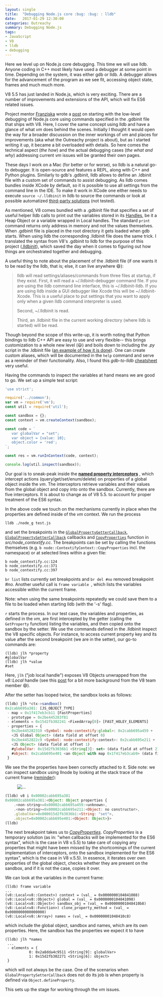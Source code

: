 ```yaml
---
layout: single
title:  "Debugging Node.js core :bug: :bug: : lldb"
date:   2017-01-29 12:30:00
categories: Outreachy
summary: Debugging Node.js
tags:
- JavaScript
- V8
- lldb
- debugging
---
```


Here we level up on Node.js core debugging. This time we will use lldb.
Anyone coding in C++ most likely have used a debugger at some point in time.
Depending on the system, it was either gdb or lldb. A debugger allows for
the advancement of the program
as we see fit, accessing object state, frames and much much more.

V8 5.5 has just landed in Node.js, which is very exciting. There are a number
of improvements and extensions of the API, which will fix ES6 related issues.

Project mentor [Franziska](https://github.com/fhinkel/) wrote a [post](https://medium.com/@franziiii/debug-v8-in-node-js-core-with-gdb-cc753f1f32#.1rpt67eg1)
on starting with the low-level debugging of Node.js core using commands
specified in the .gdbinit file that ships with V8. Here, I cover the same concept
using lldb and have a glance of what *vm* does behind the scenes. 
Initially I thought it would open the way for a broader
discussion on the inner workings of *vm* and places for improvements
(aka what the Outreachy project is about), but as I started writing it up,
it became a bit overloaded with details. So here comes the technical aspect
(*the how*) and the actual debugging cases (*the what and why*) addressing current
*vm* issues will be granted their own pages.

These days I work on a Mac (for better or for worse), so lldb is
a natural go-to debugger. It is open-source and features a REPL, along with C++
and Python plugins. Similarly to gdb's .gdbinit, lldb allows to define
an .ldbinit file with a custom set of commands to assist debugging.
As lldb comes bundles inside XCode by default, so it is possible to use all settings
from the command line in the IDE. To make it work in XCode one either needs to
execute ```source ~/.lldbinit``` in lldb to source the commands or
look at possible automatized
[third-party solutions](https://github.com/alloy/LLDB-Is-It-Not) (not tested).


As mentioned, V8 comes bundled with a .gdbinit file that specifies a set of
useful helper lldb calls to print out the variables stored in its [Handles](https://github.com/nodejs/node-v0.x-archive/blob/05e6f318c6ecccea73698367010e51812c5b3862/deps/v8/include/v8.h#L144), be it a Heap Object or a variable
wrapped in Local handles. The standard ```print``` command returns only address
in memory and not the values themselves. When .gdbinit file is placed in the
root directory it gets loaded when gdb starts. When using lldb the corresponding
.lldbinit file does the same trick. I translated the syntax from V8's .gdbinit
to lldb for the purpose of this project ([.lldbinit](https://gist.github.com/AnnaMag/80644d61795c983f848d6e8fc437f3ea)),
which saved the day when it comes to figuring out how things are orchestrated
together and debugging.

A useful thing to note about the placement of the .lldbinit file (if one wants it to be read
  by the lldb, that is; else, it can live anywhere :smile:):

>lldb will read settings/aliases/commands from three files at startup, if they exist.
>First, it will read a ~/.lldbinit-debugger command file. If you are using the lldb
command line interface, this is ~/.lldbinit-lldb. If you are using lldb inside
a GUI debugger like Xcode this will be ~/.lldbinit- Xcode. This is a useful place to put settings that you want to apply only when a given lldb command interpreter is used.
>
>Second, ~/.lldbinit is read.
>
>Third, an .lldbinit file in the current working directory (where lldb is started) will be read.


Though beyond the scope of this write-up, it is worth noting
that Python bindings to lldb C++ API are easy to use and very flexible--
this brings customization to a whole new level (:smiley:) and boils down
to including the *.py* script in the .ldbinit file ([an example of how it is done](https://github.com/facebook/chisel)).
One can create custom aliases, which will be documented
in the ```help``` command and serve as a reminder of their functionality.
Also, I found this *gdb-to-lldb* [cheatsheet](http://lldb.llvm.org/lldb-gdb.html)
very useful.

Having the commands to inspect the variables at hand means we are good to go.
We set up a simple test script:

```js
'use strict';

require('../common');
var vm = require('vm');
const util = require('util');

const sandbox = {};
const context = vm.createContext(sandbox);

const code = `
   var globalVar = "set";
   var object = {value: 10};
   object.color = 'red';
`;

const res = vm.runInContext(code, context);

console.log(util.inspect(sandbox));

```

Our goal is to sneak-peak inside the
[**named property interceptors**](https://github.com/nodejs/node/blob/master/src/node_contextify.cc#L201)
, which intercept actions (query/get/set/enum/delete) on properties of a global object
inside the *vm*. The interceptors retrieve variables and their values from
the global object and copy into onto the sandbox.
Currently, there are five interceptors. It is about to change
as of V8 5.5. to account for proper treatment of the ES6 syntax.


In the above code we touch on the mechanisms currently in place when the properties
are defined inside of the *vm* context.
We run the process

```
lldb ./node_g test.js

```

and set the breakpoints in the
[```GlobalPropertyGetterCallback```](https://github.com/nodejs/node/blob/master/src/node_contextify.cc#L346),
[```GlobalPropertySetterCallback```](https://github.com/nodejs/node/blob/master/src/node_contextify.cc#L375) callbacks and
[```CopyProperties```](https://github.com/nodejs/node/blob/master/src/node_contextify.cc#L114)
function in *src/node_contextify.cc*.
The breakpoints can be set by calling the functions themselves
(e.g. ```b node::ContextifyContext::CopyProperties``` incl. the namespace)
or at selected lines within a given file:

```
b node_contextify.cc:124
b node_contextify.cc:371
b node_contextify.cc:397
```

```br list``` lists currently set breakpoints and ```br del #no``` removed
breakpoint *#no*. Another useful call is  ```frame variable ```, which lists
the variables accessible within the current frame.

Note: when using the same breakpoints repeatedly we could save them to a file
to be loaded when starting lldb (with the '-s' flag).

```r``` starts the process.
In our test case, the variables and properties, as defined in the *vm*,
are first intercepted by the getter (calling the ``` GetProperty``` function)
listing the variables,
and then copied onto the sandbox by the setter. We use the commands defined
in the .lldbinit inspect the V8 specific objects.
For instance, to access current property key and its value after the second
breakpoint (we are in the setter), our go-to commands are:

```
(lldb) jlh *property
#globalVar
(lldb) jlh *value
#set
```
Here, ```jlh``` ("job local handle") exposes V8 Objects unwrapped from the
*v8::Local* handle
(see this [post](https://medium.com/@franziiii/debug-v8-in-node-js-core-with-gdb-cc753f1f32#.1rpt67eg1)
for a bit more background from the V8 team member :smile:).

After the setter has looped twice, the sandbox looks as follows:

```js
(lldb) jlh *ctx->sandbox()
0x2cabb695a381: [JS_OBJECT_TYPE]
 - map = 0x1f417eb3cb11 [FastProperties]
 - prototype = 0x2be445283f81
 - elements = 0x15d2fb302241 <FixedArray[0]> [FAST_HOLEY_ELEMENTS]
 - properties = {
   0x2be445282319 <Symbol: node:contextify:global>: 0x2cabb695a459 +
   <JS Global Object> (data field at offset 0)
   0x2be4452822c9 <Symbol: node:contextify:context>: 0x2cabb695e211 +
   <JS Object> (data field at offset 1)
   #globalVar: 0x15d2fb3036b1 <String[3]: set> (data field at offset 2)
   #object: 0x2cabb695e401 <an Object with map 0x1f417eb3cab9> (data field at offset 3)
 }
```

We see the the properties have been correctly attached to it.
Side note: we can inspect sandbox using llnode by looking at the stack trace
of the current frame ([reminder](https://annamag.github.io/codeandart/outreachy/Debugging_part1/)):
<figure>
  <img src="/codeandart/assets/images/bt2.png" alt="...">
  <figcaption></figcaption>
</figure>

```js
(lldb) v8 i 0x00002cabb695a381
0x00002cabb695a381:<Object: Object properties {
    .<non-string>=0x00002cabb695a459:<unknown>,
    .<non-string>=0x00002cabb695e211:<Object: no constructor>,
    .globalVar=0x000015d2fb3036b1:<String: "set">,
    .object=0x00002cabb695e401:<Object: Object>}>
(lldb)
```

The next breakpoint takes us to
[*CopyProperties*](https://github.com/nodejs/node/blob/master/src/node_contextify.cc#L114).
*CopyProperties* is a temporary solution
(as in: "when callbacks will be
implemented for the ES6 syntax", which is the case in V8 v.5.5) to take care of copying any properties
that might have been missed by the shortcomings of the current implementation
of interceptors, onto the sandbox
implemented for the ES6 syntax", which is the case in V8 v.5.5).
In essence, it iterates over own properties of the global object, checks whether
they are present on the sandbox, and if it is not the case, copies it over.

We can look at the variables in the current frame:

```
(lldb) frame variable
...
(v8::Local<v8::Context>) context = (val_ = 0x0000000104841088)
(v8::Local<v8::Object>) global = (val_ = 0x0000000104841098)
(v8::Local<v8::Object>) sandbox_obj = (val_ = 0x00000001048410b8)
(v8::Local<v8::Function>) clone_property_method = (val_ = 0x0000000000000000)
(v8::Local<v8::Array>) names = (val_ = 0x00000001048410c8)
```

which include the global object, sandbox and names, which are its own properties.
Here, the sandbox has the properties we expect it to have

```
(lldb) jlh *names
 ...
 - elements = {
           0: 0x2a8dda4c9511 <String[9]: globalVar>
           1: 0x15d2fb302271 <String[6]: object>
 }
```

which will not always be the case.
One of the scenarios when ```GlobalPropertySetterCallback``` does not do its
job is when property is defined via ```Object.defineProperty```.

This sets up the stage for working through the *vm* issues.
